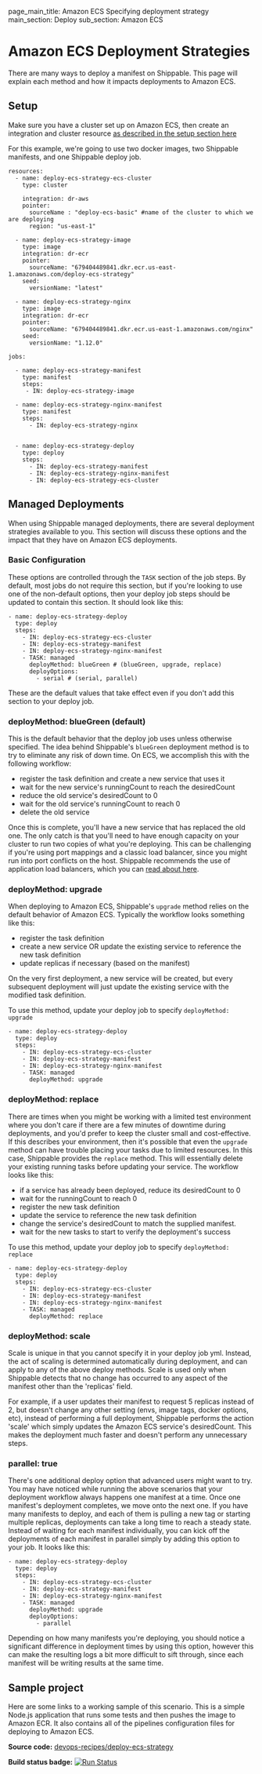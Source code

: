 page_main_title: Amazon ECS Specifying deployment strategy
main_section: Deploy
sub_section: Amazon ECS

# Amazon ECS Deployment Strategies
There are many ways to deploy a manifest on Shippable. This page will explain each method and how it impacts deployments to Amazon ECS.

## Setup
Make sure you have a cluster set up on Amazon ECS, then create an integration and cluster resource [as described in the setup section here](./amazon-ecs)

For this example, we're going to use two docker images, two Shippable manifests, and one Shippable deploy job.

```
resources:
  - name: deploy-ecs-strategy-ecs-cluster
    type: cluster

    integration: dr-aws
    pointer:
      sourceName : "deploy-ecs-basic" #name of the cluster to which we are deploying
      region: "us-east-1"

  - name: deploy-ecs-strategy-image
    type: image
    integration: dr-ecr
    pointer:
      sourceName: "679404489841.dkr.ecr.us-east-1.amazonaws.com/deploy-ecs-strategy"
    seed:
      versionName: "latest"

  - name: deploy-ecs-strategy-nginx
    type: image
    integration: dr-ecr
    pointer:
      sourceName: "679404489841.dkr.ecr.us-east-1.amazonaws.com/nginx"
    seed:
      versionName: "1.12.0"

```

```
jobs:

  - name: deploy-ecs-strategy-manifest
    type: manifest
    steps:
     - IN: deploy-ecs-strategy-image

  - name: deploy-ecs-strategy-nginx-manifest
    type: manifest
    steps:
      - IN: deploy-ecs-strategy-nginx


  - name: deploy-ecs-strategy-deploy
    type: deploy
    steps:
      - IN: deploy-ecs-strategy-manifest
      - IN: deploy-ecs-strategy-nginx-manifest
      - IN: deploy-ecs-strategy-ecs-cluster

```

## Managed Deployments
When using Shippable managed deployments, there are several deployment strategies available to you. This section will discuss these options and the impact that they have on Amazon ECS deployments.

### Basic Configuration
These options are controlled through the `TASK` section of the job steps.  By default, most jobs do not require this section, but if you're looking to use one of the non-default options, then your deploy job steps should be updated to contain this section.  It should look like this:

```
- name: deploy-ecs-strategy-deploy
  type: deploy
  steps:
    - IN: deploy-ecs-strategy-ecs-cluster
    - IN: deploy-ecs-strategy-manifest
    - IN: deploy-ecs-strategy-nginx-manifest
    - TASK: managed
      deployMethod: blueGreen # (blueGreen, upgrade, replace)
      deployOptions:
        - serial # (serial, parallel)
```
These are the default values that take effect even if you don't add this section to your deploy job.

### deployMethod: blueGreen (default)
This is the default behavior that the deploy job uses unless otherwise specified.  The idea behind Shippable's `blueGreen` deployment method is to try to eliminate any risk of down time.  On ECS, we accomplish this with the following workflow:

- register the task definition and create a new service that uses it
- wait for the new service's runningCount to reach the desiredCount
- reduce the old service's desiredCount to 0
- wait for the old service's runningCount to reach 0
- delete the old service

Once this is complete, you'll have a new service that has replaced the old one.  The only catch is that you'll need to have enough capacity on your cluster to run two copies of what you're deploying.  This can be challenging if you're using port mappings and a classic load balancer, since you might run into port conflicts on the host.  Shippable recommends the use of application load balancers, which you can [read about here](./amazon-ecs-elb-alb).

### deployMethod: upgrade
When deploying to Amazon ECS, Shippable's `upgrade` method relies on the default behavior of Amazon ECS.  Typically the workflow looks something like this:

- register the task definition
- create a new service OR update the existing service to reference the new task definition
- update replicas if necessary (based on the manifest)

On the very first deployment, a new service will be created, but every subsequent deployment will just update the existing service with the modified task definition.

To use this method, update your deploy job to specify `deployMethod: upgrade`

```
- name: deploy-ecs-strategy-deploy
  type: deploy
  steps:
    - IN: deploy-ecs-strategy-ecs-cluster
    - IN: deploy-ecs-strategy-manifest
    - IN: deploy-ecs-strategy-nginx-manifest
    - TASK: managed
      deployMethod: upgrade
```

### deployMethod: replace
There are times when you might be working with a limited test environment where you don't care if there are a few minutes of downtime during deployments, and you'd prefer to keep the cluster small and cost-effective.  If this describes your environment, then it's possible that even the `upgrade` method can have trouble placing your tasks due to limited resources.  In this case, Shippable provides the `replace` method.  This will essentially delete your existing running tasks before updating your service.  The workflow looks like this:

- if a service has already been deployed, reduce its desiredCount to 0
- wait for the runningCount to reach 0
- register the new task definition
- update the service to reference the new task definition
- change the service's desiredCount to match the supplied manifest.
- wait for the new tasks to start to verify the deployment's success


To use this method, update your deploy job to specify `deployMethod: replace`

```
- name: deploy-ecs-strategy-deploy
  type: deploy
  steps:
    - IN: deploy-ecs-strategy-ecs-cluster
    - IN: deploy-ecs-strategy-manifest
    - IN: deploy-ecs-strategy-nginx-manifest
    - TASK: managed
      deployMethod: replace
```

### deployMethod: scale
Scale is unique in that you cannot specify it in your deploy job yml.  Instead, the act of scaling is determined automatically during deployment, and can apply to any of the above deploy methods.  Scale is used only when Shippable detects that no change has occurred to any aspect of the manifest other than the 'replicas' field.  

For example, if a user updates their manifest to request 5 replicas instead of 2, but doesn't change any other setting (envs, image tags, docker options, etc), instead of performing a full deployment, Shippable performs the action 'scale' which simply updates the Amazon ECS service's desiredCount.  This makes the deployment much faster and doesn't perform any unnecessary steps.

### parallel: true
There's one additional deploy option that advanced users might want to try.  You may have noticed while running the above scenarios that your deployment workflow always happens one manifest at a time.  Once one manifest's deployment completes, we move onto the next one.  If you have many manifests to deploy, and each of them is pulling a new tag or starting multiple replicas, deployments can take a long time to reach a steady state.  Instead of waiting for each manifest individually, you can kick off the deployments of each manifest in parallel simply by adding this option to your job.  It looks like this:

```
- name: deploy-ecs-strategy-deploy
  type: deploy
  steps:
    - IN: deploy-ecs-strategy-ecs-cluster
    - IN: deploy-ecs-strategy-manifest
    - IN: deploy-ecs-strategy-nginx-manifest
    - TASK: managed
      deployMethod: upgrade
      deployOptions:
        - parallel

```

Depending on how many manifests you're deploying, you should notice a significant difference in deployment times by using this option, however this can make the resulting logs a bit more difficult to sift through, since each manifest will be writing results at the same time.

## Sample project

Here are some links to a working sample of this scenario. This is a simple Node.js application that runs some tests and then pushes
the image to Amazon ECR. It also contains all of the pipelines configuration files for deploying to Amazon ECS.

**Source code:**  [devops-recipes/deploy-ecs-strategy](https://github.com/devops-recipes/deploy-ecs-strategy)

**Build status badge:** [![Run Status](https://api.shippable.com/projects/58f94cc57e84cc070041e5a0/badge?branch=master)](https://app.shippable.com/github/devops-recipes/deploy-ecs-strategy)

